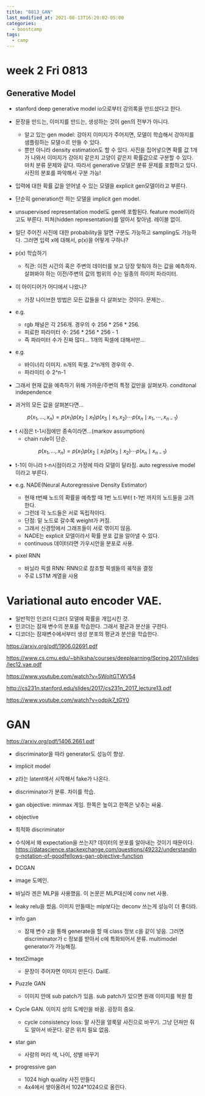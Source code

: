 ```yaml
---
title: "0813_GAN"
last_modified_at: 2021-08-13T16:20:02-05:00
categories:
  - boostcamp
tags:
  - camp
---
```


# week 2 Fri 0813
## Generative Model
* stanford deep generative model io으로부터 강의록을 만드셨다고 한다.
* 문장을 만드는, 이미지를 만드는, 생성하는 것이 gen의 전부가 아니다. 
  * 알고 있는 gen model: 강아지 이미지가 주어지면, 모델이 학습해서 강아지를 샘플링하는 모댈ㅇ르 만들 수 있다. 
  * 뿐만 아니라 density estimation도 할 수 있다. 사진을 집어넣으면 확률 값 1개가 나와서 이미지가 강아지 같은지 고양이 같은지 확률값으로 구분할 수 있다. 마치 분류 문제와 같다. 따라서 generative 모델은 분류 문제를 포함하고 있다. 사진의 분포를 파악해서 구분 가능! 

* 입력에 대한 확률 값을 얻어낼 수 있는 모델을 explicit gen모델이라고 부른다. 
* 단순히 generation만 하는 모델을 implicit gen model.
* unsupervised representation model도 gen에 포함된다. feature model이라고도 부른다. 피쳐(hidden representation)를 알아서 찾아냄. 레이블 없이. 

* 일단 주어진 사진에 대한 probability을 알면 구분도 가능하고 sampling도 가능하다. 그러면 입력 x에 대해서, p(x)을 어떻게 구하나? 

* p(x) 학습하기
  * 직관: 이전 시간의 혹은 주변의 데이터를 보고 당장 맞춰야 하는 값을 예측하자. 살펴봐야 하는 이전/주변의 값의 범위의 수는 일종의 하이퍼 파라미터.

* 이 아이디어가 어디에서 나왔나? 
  * 가장 나이브한 방법은 모든 값들을 다 살펴보는 것이다. 문제는..
* e.g.
  * rgb 채널은 각 256개. 경우의 수 256 * 256 * 256.
  * 피료한 파라미터 수: 256 * 256 * 256 - 1
  * 즉 파라미터 수가 진짜 많다... 1개의 픽셀에 대해서만...

* e.g.
  * 바이너리 이미지. n개의 픽셀. 2^n개의 경우의 수.
  * 파라미터 수 2^n-1 

* 그래서 현재 값을 예측하기 위해 가까운/주변의 특정 값만을 살펴보자. conditonal independence
* 과거의 모든 값을 살펴본다면...

$$
p\left(x_{1}, \ldots, x_{n}\right)=p\left(x_{1}\right) p\left(x_{2} \mid x_{1}\right) p\left(x_{3} \mid x_{1}, x_{2}\right) \cdots p\left(x_{n} \mid x_{1}, \cdots, x_{n-1}\right)
$$


* t 시점은 t-1시점에만 종속이라면...(markov assumption)  
  * chain rule이 단순. 

$$
p\left(x_{1}, \ldots, x_{n}\right)=p\left(x_{1}\right) p\left(x_{2} \mid x_{1}\right) p\left(x_{3} \mid x_{2}\right) \cdots p\left(x_{n} \mid x_{n-1}\right)
$$

* t-1이 아니라 t-n시점이라고 가정에 따라 모델이 달라짐. auto regressive model이라고 부른다.

* e.g. NADE(Neural Autoregressive Density Estimator)
  * 현재 t번째 노드의 확률을 예측할 때 1번 노드부터 t-1번 까지의 노드들을 고려한다.
  * 그런데 각 노드들은 서로 독립적이다. 
  * 단점: 밑 노드로 갈수록 weight가 커짐.
  * 그래서 신경망에서 그래프들이 서로 엮이지 않음.
  * NADE는 explicit 모델이라서 확률 분포 값을 알아낼 수 있다. 
  * continuous 데이터라면 가우시안을 분포로 사용.

* pixel RNN
  * 바닐라 픽셀 RNN: RNN으로 참조할 픽셀들의 궤적을 결정
  * 주로 LSTM 계열을 사용


# Variational auto encoder VAE.

* 일반적인 인코더 디코더 모델에 확률을 개입시킨 것.
* 인코더는 잠재 변수의 분포를 학습한다. 그래서 평균과 분산을 구한다.
* 디코더는 잠재변수에서부터 생성 분포의 평균과 분산을 학습한다.

https://arxiv.org/pdf/1906.02691.pdf

https://www.cs.cmu.edu/~bhiksha/courses/deeplearning/Spring.2017/slides/lec12.vae.pdf

https://www.youtube.com/watch?v=5WoItGTWV54

http://cs231n.stanford.edu/slides/2017/cs231n_2017_lecture13.pdf

https://www.youtube.com/watch?v=odpjk7_tGY0


# GAN

https://arxiv.org/pdf/1406.2661.pdf

* discriminator을 따라 generator도 성능이 향상.
* implicit model

* z라는 latent에서 시작해서 fake가 나온다.
* discriminator가 분류. 차이를 학습.

* gan objective: minmax 게임. 한쪽은 높이고 한쪽은 낮추는 싸움.

* objective
* 최적화 discriminator

* 수식에서 왜 expectation을 쓰는지? 데이터의 분포를 알아내는 것이기 때문이다. 
https://datascience.stackexchange.com/questions/49232/understanding-notation-of-goodfellows-gan-objective-function

* DCGAN
* image 도메인.
* 바닐라 겐은 MLP을 사용했음. 이 논문은 MLP대신에 conv net 사용.

* leaky relu을 썼음. 이미지 만들때는 mlp보다는 deconv 쓰는게 성능이 더 좋더라.

* info gan
  * 잠재 변수 z을 통해 generate을 할 때 class 정보 c을 같이 넣음. 그러면 discriminator가 c 정보를 받아서 c에 특화되어서 분류. multimodel generator가 가능해짐. 

* text2image
  * 문장이 주어자면 이미지 만든다. DallE.

* Puzzle GAN
  * 이미지 안에 sub patch가 있음. sub patch가 있으면 원래 이미지를 복원 함

* Cycle GAN. 이미지 상의 도메인을 바꿈. 굉장히 중요. 
  * cycle consistency loss: 말 사진을 얼룩말 사진으로 바꾸기. 그냥 던져만 줘도 알아서 바꾼다. 같은 위치 필요 없음. 

* star gan
  * 사람의 머리 색, 나이, 성별 바꾸기

* progressive gan
  * 1024 high quality 사진 만들디
  * 4x4에서 쌓아올려서 1024*1024으로 올린다.



